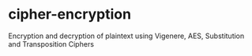 # cipher-encryption
Encryption and decryption of plaintext using Vigenere, AES, Substitution and Transposition Ciphers
